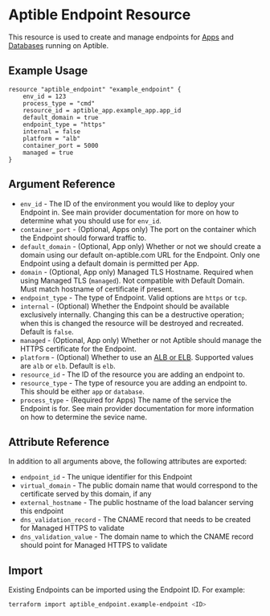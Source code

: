 # Aptible Endpoint Resource

This resource is used to create and manage endpoints for
[Apps](https://www.aptible.com/documentation/deploy/reference/apps/endpoints.html)
and
[Databases](https://www.aptible.com/documentation/deploy/reference/databases/endpoints.html)
running on Aptible.

## Example Usage

```hcl
resource "aptible_endpoint" "example_endpoint" {
    env_id = 123
    process_type = "cmd"
    resource_id = aptible_app.example_app.app_id
    default_domain = true
    endpoint_type = "https"
    internal = false
    platform = "alb"
    container_port = 5000
    managed = true
}
```

## Argument Reference

- `env_id` - The ID of the environment you would like to deploy your
  Endpoint in. See main provider documentation for more on how to determine what
  you should use for `env_id`.
- `container_port` - (Optional, Apps only) The port on the container which
  the Endpoint should forward traffic to.
- `default_domain` - (Optional, App only) Whether or not we should create
  a domain using our default on-aptible.com URL for the Endpoint. Only one
  Endpoint using a default domain is permitted per App.
- `domain` - (Optional, App only) Managed TLS Hostname. Required when using
  Managed TLS (`managed`). Not compatible with Default Domain. Must match
  hostname of certificate if present.
- `endpoint_type` - The type of Endpoint. Valid options are `https` or
  `tcp`.
- `internal` - (Optional) Whether the Endpoint should be available
  exclusively internally. Changing this can be a destructive operation; when this is changed the resource will be destroyed and recreated. Default is `false`.
- `managed` - (Optional, App only) Whether or not Aptible should manage
  the HTTPS certificate for the Endpoint.
- `platform` - (Optional) Whether to use an [ALB or ELB](https://www.aptible.com/documentation/deploy/reference/apps/endpoints/https-endpoints/alb-elb.html#alb-elb).
  Supported values are `alb` or `elb`. Default is `elb`.
- `resource_id` - The ID of the resource you are adding an endpoint to.
- `resource_type` - The type of resource you are adding an endpoint to.
  This should be either `app` or `database`.
- `process_type` - (Required for Apps) The name of the service the Endpoint
  is for. See main provider documentation for more information on how to
  determine the sevice name.

## Attribute Reference

In addition to all arguments above, the following attributes are exported:

- `endpoint_id` - The unique identifier for this Endpoint
- `virtual_domain` - The public domain name that would correspond to the
  certificate served by this domain, if any
- `external_hostname` - The public hostname of the load balancer serving this endpoint
- `dns_validation_record` - The CNAME record that needs to be created for Managed HTTPS to validate
- `dns_validation_value` - The domain name to which the CNAME record should point for Managed HTTPS to validate

## Import

Existing Endpoints can be imported using the Endpoint ID. For example:

```bash
terraform import aptible_endpoint.example-endpoint <ID>
```
